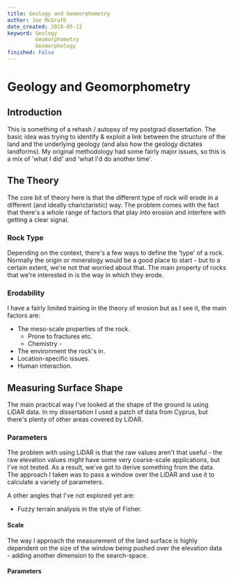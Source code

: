 ```yaml
---
title: Geology and Geomorphometry
author: Joe McGrath
date_created: 2018-05-12
keyword: Geology
         Geomorphometry
         Geomorphology
finished: False
---
```

# Geology and Geomorphometry

## Introduction

This is something of a rehash / autopsy of my postgrad dissertation. The basic idea was trying to identify & exploit a link between the structure of the land and the underlying geology (and also how the geology dictates landforms). My original methodology had some fairly major issues, so this is a mix of 'what I did' and 'what I'd do another time'.

## The Theory

The core bit of theory here is that the different type of rock will erode in a different (and ideally charictaristic) way. The problem comes with the fact that there's a *whole* range of factors that play into erosion and interfere with getting a clear signal.

### Rock Type

Depending on the context, there's a few ways to define the 'type' of a rock. Normally the origin or mineralogy would be a good place to start - but to a certain extent, we're not that worried about that. The main property of rocks that we're interested in is the way in which they erode.

### Erodability

I have a fairly limited training in the theory of erosion but as I see it, the main factors are:

* The meso-scale properties of the rock.
    * Prone to fractures etc.
    * Chemistry -
* The environment the rock's in.
* Location-specific issues.
* Human interaction.

## Measuring Surface Shape

The main practical way I've looked at the shape of the ground is using LiDAR data. In my dissertation I used a patch of data from Cyprus, but there's plenty of other areas covered by LiDAR.

### Parameters

The problem with using LiDAR is that the raw values aren't that useful - the raw elevation values *might* have some very coarse-scale applications, but I've not tested. As a result, we've got to derive something from the data. The approach I taken was to pass a window over the LiDAR and use it to calculate a variety of parameters.

A other angles that I've not explored yet are:

* Fuzzy terrain analysis in the style of Fisher.

#### Scale

The way I approach the measurement of the land surface is highly dependent on the size of the window being pushed over the elevation data - adding another dimension to the search-space.

#### Parameters
